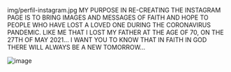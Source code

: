 img/perfil-instagram.jpg
MY PURPOSE IN RE-CREATING THE INSTAGRAM PAGE IS TO BRING IMAGES AND MESSAGES OF FAITH AND HOPE TO PEOPLE WHO HAVE LOST A LOVED ONE DURING THE CORONAVIRUS PANDEMIC. LIKE ME THAT I LOST MY FATHER AT THE AGE OF 70, ON THE 27TH OF MAY 2021... I WANT YOU TO KNOW THAT IN FAITH IN GOD THERE WILL ALWAYS BE A NEW TOMORROW...

![image](https://user-images.githubusercontent.com/96793064/148662432-a1dbd3b0-fc72-4e7b-bc17-294a149791cd.png)


